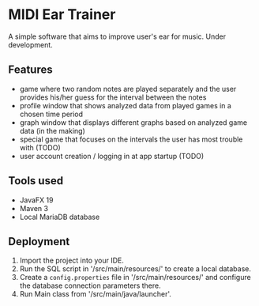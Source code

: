 # MIDI Ear Trainer

A simple software that aims to improve user's ear for music. Under development.

## Features
- game where two random notes are played separately and the user provides his/her guess for the interval between the notes
- profile window that shows analyzed data from played games in a chosen time period
- graph window that displays different graphs based on analyzed game data (in the making)
- special game that focuses on the intervals the user has most trouble with (TODO)
- user account creation / logging in at app startup (TODO)

## Tools used

- JavaFX 19
- Maven 3
- Local MariaDB database

## Deployment

1. Import the project into your IDE.
2. Run the SQL script in '/src/main/resources/' to create a local database. 
3. Create a `config.properties` file in '/src/main/resources/' and configure the database connection parameters there.
4. Run Main class from '/src/main/java/launcher'.
